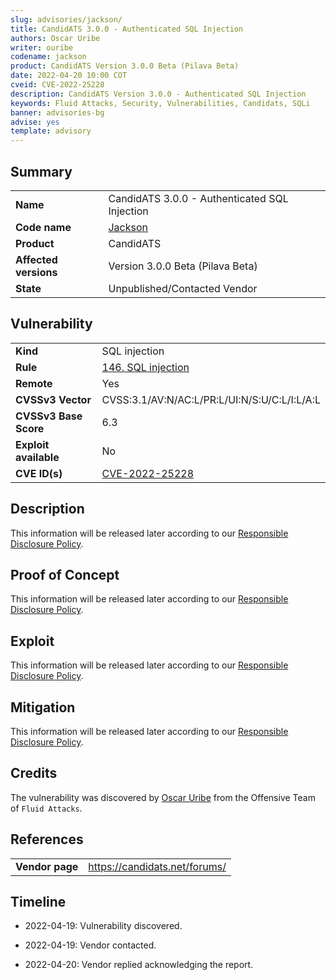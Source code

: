 ```yaml
---
slug: advisories/jackson/
title: CandidATS 3.0.0 - Authenticated SQL Injection
authors: Oscar Uribe
writer: ouribe
codename: jackson
product: CandidATS Version 3.0.0 Beta (Pilava Beta)
date: 2022-04-20 10:00 COT
cveid: CVE-2022-25228
description: CandidATS Version 3.0.0 - Authenticated SQL Injection
keywords: Fluid Attacks, Security, Vulnerabilities, Candidats, SQLi
banner: advisories-bg
advise: yes
template: advisory
---
```


## Summary

|                         |                                                            |
|-------------------------|------------------------------------------------------------|
| **Name**                | CandidATS 3.0.0 - Authenticated SQL Injection              |
| **Code name**           | [Jackson](https://en.wikipedia.org/wiki/Michael_Jackson)   |
| **Product**             | CandidATS                                                  |
| **Affected versions**   | Version 3.0.0 Beta (Pilava Beta)                           |
| **State**               | Unpublished/Contacted Vendor                               |

## Vulnerability

|                       |                                                                                    |
|-----------------------|------------------------------------------------------------------------------------|
| **Kind**              | SQL injection                                                                      |
| **Rule**              | [146. SQL injection](https://docs.fluidattacks.com/criteria/vulnerabilities/146)   |
| **Remote**            | Yes                                                                                |
| **CVSSv3 Vector**     | CVSS:3.1/AV:N/AC:L/PR:L/UI:N/S:U/C:L/I:L/A:L                                       |
| **CVSSv3 Base Score** | 6.3                                                                                |
| **Exploit available** | No                                                                                 |
| **CVE ID(s)**         | [CVE-2022-25228](https://cve.mitre.org/cgi-bin/cvename.cgi?name=CVE-2022-25228)                                                    |

## Description

This information will be released later according to our
[Responsible Disclosure Policy](../policy/).

## Proof of Concept

This information will be released later according to our
[Responsible Disclosure Policy](../policy/).

## Exploit

This information will be released later according to our
[Responsible Disclosure Policy](../policy/).

## Mitigation

This information will be released later according to our
[Responsible Disclosure Policy](../policy/).

## Credits

The vulnerability was discovered by [Oscar
Uribe](https://co.linkedin.com/in/oscar-uribe-londo%C3%B1o-0b6534155) from the Offensive
Team of  `Fluid Attacks`.

## References

|                     |                                                                     |
|---------------------|---------------------------------------------------------------------|
| **Vendor page**     | <https://candidats.net/forums/>                                     |

## Timeline

- 2022-04-19: Vulnerability discovered.

- 2022-04-19: Vendor contacted.

- 2022-04-20: Vendor replied acknowledging the report.